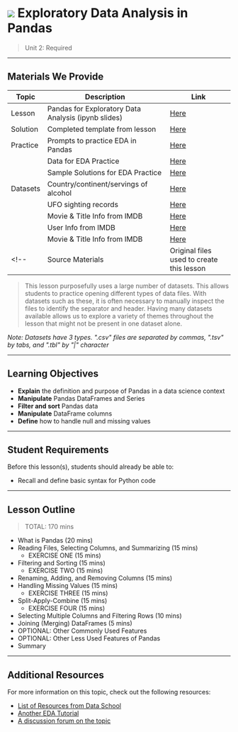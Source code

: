 # ![](https://ga-dash.s3.amazonaws.com/production/assets/logo-9f88ae6c9c3871690e33280fcf557f33.png) Exploratory Data Analysis in Pandas

> Unit 2: Required

---

## Materials We Provide

| Topic | Description | Link |
| --- | --- | --- |
| Lesson | Pandas for Exploratory Data Analysis (ipynb slides) | [Here](./exploratory-data-analysis.ipynb) |
| Solution  | Completed template from lesson | [Here](./solutions/exploratory-data-analysis-solutions.ipynb) |
| Practice | Prompts to practice EDA in Pandas | [Here](./practice/pandas-cleaning-apply.ipynb)|
|  | Data for EDA Practice | [Here](./practice/datasets/rock.csv)|
|  | Sample Solutions for EDA Practice | [Here](./practice/solutions/pandas-cleaning-apply-solutions.ipynb)|
| Datasets | Country/continent/servings of alcohol | [Here](./datasets/drinks.csv) |
|          | UFO sighting records | [Here](./datasets/ufo.csv) |
|          | Movie & Title Info from IMDB | [Here](./datasets/movies.tbl) |
|          | User Info from IMDB | [Here](./datasets/user.tbl) |
|          | Movie & Title Info from IMDB | [Here](./datasets/movies.tbl) |
<!--| Source Materials | Original files used to create this lesson | -- |-->


> This lesson purposefully uses a large number of datasets. This allows students to practice opening different types of data files. With datasets such as these, it is often necessary to manually inspect the files to identify the separator and header. Having many datasets available allows us to explore a variety of themes throughout the lesson that might not be present in one dataset alone.

*Note: Datasets have 3 types. ".csv" files are separated by commas, ".tsv" by tabs, and ".tbl" by "|" character*

---

## Learning Objectives

- **Explain** the definition and purpose of Pandas in a data science context
- **Manipulate** Pandas DataFrames and Series
- **Filter and sort** Pandas data
- **Manipulate** DataFrame columns
- **Define** how to handle null and missing values

---

## Student Requirements

Before this lesson(s), students should already be able to:

- Recall and define basic syntax for Python code

---


## Lesson Outline

> TOTAL: 170 mins
- What is Pandas (20 mins)
- Reading Files, Selecting Columns, and Summarizing (15 mins)
    - EXERCISE ONE (15 mins)
- Filtering and Sorting (15 mins)
    - EXERCISE TWO (15 mins)
- Renaming, Adding, and Removing Columns (15 mins)
- Handling Missing Values (15 mins)
    - EXERCISE THREE (15 mins)
- Split-Apply-Combine (15 mins)
    - EXERCISE FOUR (15 mins)
- Selecting Multiple Columns and Filtering Rows (10 mins)
- Joining (Merging) DataFrames (5 mins)
- OPTIONAL: Other Commonly Used Features
- OPTIONAL: Other Less Used Features of Pandas
- Summary

---

## Additional Resources

For more information on this topic, check out the following resources:

- [List of Resources from Data School](http://www.dataschool.io/best-python-pandas-resources/)
- [Another EDA Tutorial](https://www.datacamp.com/community/tutorials/exploratory-data-analysis-python#gs.T3TSKbk)
- [A discussion forum on the topic](https://www.kaggle.com/general/12796)
